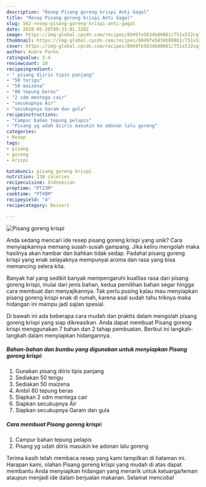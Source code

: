```yaml
---
description: "Resep Pisang goreng krispi Anti Gagal"
title: "Resep Pisang goreng krispi Anti Gagal"
slug: 562-resep-pisang-goreng-krispi-anti-gagal
date: 2020-05-20T09:33:01.328Z
image: https://img-global.cpcdn.com/recipes/8049fe5834b80861/751x532cq70/pisang-goreng-krispi-foto-resep-utama.jpg
thumbnail: https://img-global.cpcdn.com/recipes/8049fe5834b80861/751x532cq70/pisang-goreng-krispi-foto-resep-utama.jpg
cover: https://img-global.cpcdn.com/recipes/8049fe5834b80861/751x532cq70/pisang-goreng-krispi-foto-resep-utama.jpg
author: Andre Parks
ratingvalue: 3.4
reviewcount: 10
recipeingredient:
- " pisang diiris tipis panjang"
- "50 terigu"
- "50 maizena"
- "80 tepung beras"
- "2 sdm mentega cair"
- "secukupnya Air"
- "secukupnya Garam dan gula"
recipeinstructions:
- "Campur bahan tepung pelapis"
- "Pisang yg udah diiris masukin ke adonan lalu goreng"
categories:
- Resep
tags:
- pisang
- goreng
- krispi

katakunci: pisang goreng krispi 
nutrition: 238 calories
recipecuisine: Indonesian
preptime: "PT23M"
cooktime: "PT40M"
recipeyield: "4"
recipecategory: Dessert

---
```



![Pisang goreng krispi](https://img-global.cpcdn.com/recipes/8049fe5834b80861/751x532cq70/pisang-goreng-krispi-foto-resep-utama.jpg)

Anda sedang mencari ide resep pisang goreng krispi yang unik? Cara menyiapkannya memang susah-susah gampang. Jika keliru mengolah maka hasilnya akan hambar dan bahkan tidak sedap. Padahal pisang goreng krispi yang enak selayaknya mempunyai aroma dan rasa yang bisa memancing selera kita.



Banyak hal yang sedikit banyak mempengaruhi kualitas rasa dari pisang goreng krispi, mulai dari jenis bahan, kedua pemilihan bahan segar hingga cara membuat dan menyajikannya. Tak perlu pusing kalau mau menyiapkan pisang goreng krispi enak di rumah, karena asal sudah tahu triknya maka hidangan ini mampu jadi sajian spesial.


Di bawah ini ada beberapa cara mudah dan praktis dalam mengolah pisang goreng krispi yang siap dikreasikan. Anda dapat membuat Pisang goreng krispi menggunakan 7 bahan dan 2 tahap pembuatan. Berikut ini langkah-langkah dalam menyiapkan hidangannya.

<!--inarticleads1-->

##### Bahan-bahan dan bumbu yang digunakan untuk menyiapkan Pisang goreng krispi:

1. Gunakan  pisang diiris tipis panjang
1. Sediakan 50 terigu
1. Sediakan 50 maizena
1. Ambil 80 tepung beras
1. Siapkan 2 sdm mentega cair
1. Siapkan secukupnya Air
1. Siapkan secukupnya Garam dan gula




<!--inarticleads2-->

##### Cara membuat Pisang goreng krispi:

1. Campur bahan tepung pelapis
1. Pisang yg udah diiris masukin ke adonan lalu goreng




Terima kasih telah membaca resep yang kami tampilkan di halaman ini. Harapan kami, olahan Pisang goreng krispi yang mudah di atas dapat membantu Anda menyiapkan hidangan yang menarik untuk keluarga/teman ataupun menjadi ide dalam berjualan makanan. Selamat mencoba!
